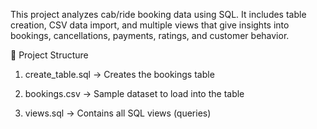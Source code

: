 This project analyzes cab/ride booking data using SQL. It includes table creation, CSV data import, and multiple views that give insights into bookings, cancellations, payments, ratings, and customer behavior.

📂 Project Structure

1. create_table.sql → Creates the bookings table

2. bookings.csv → Sample dataset to load into the table

3. views.sql → Contains all SQL views (queries)
